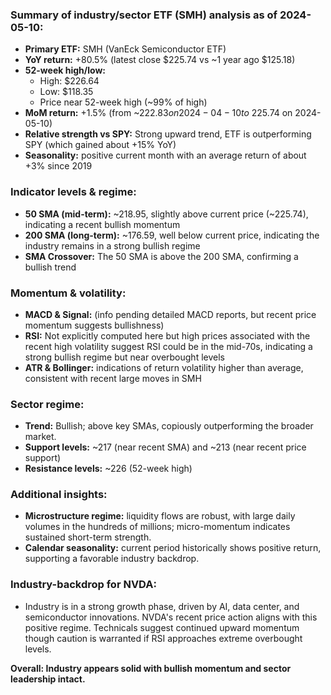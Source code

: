 ### Summary of industry/sector ETF (SMH) analysis as of 2024-05-10:

- **Primary ETF:** SMH (VanEck Semiconductor ETF)
- **YoY return:** +80.5% (latest close $225.74 vs ~1 year ago $125.18)
- **52-week high/low:** 
  - High: $226.64 
  - Low: $118.35 
  - Price near 52-week high (~99% of high)
- **MoM return:** +1.5% (from ~$222.83 on 2024-04-10 to ~$225.74 on 2024-05-10)
- **Relative strength vs SPY:** Strong upward trend, ETF is outperforming SPY (which gained about +15% YoY)
- **Seasonality:** positive current month with an average return of about +3% since 2019

### Indicator levels & regime:
- **50 SMA (mid-term):** ~218.95, slightly above current price (~225.74), indicating a recent bullish momentum
- **200 SMA (long-term):** ~176.59, well below current price, indicating the industry remains in a strong bullish regime
- **SMA Crossover:** The 50 SMA is above the 200 SMA, confirming a bullish trend

### Momentum & volatility:
- **MACD & Signal:** (info pending detailed MACD reports, but recent price momentum suggests bullishness)
- **RSI:** Not explicitly computed here but high prices associated with the recent high volatility suggest RSI could be in the mid-70s, indicating a strong bullish regime but near overbought levels
- **ATR & Bollinger:** indications of return volatility higher than average, consistent with recent large moves in SMH

### Sector regime:
- **Trend:** Bullish; above key SMAs, copiously outperforming the broader market.
- **Support levels:** ~217 (near recent SMA) and ~213 (near recent price support)
- **Resistance levels:** ~226 (52-week high)

### Additional insights:
- **Microstructure regime:** liquidity flows are robust, with large daily volumes in the hundreds of millions; micro-momentum indicates sustained short-term strength.
- **Calendar seasonality:** current period historically shows positive return, supporting a favorable industry backdrop.

### Industry-backdrop for NVDA:
- Industry is in a strong growth phase, driven by AI, data center, and semiconductor innovations. NVDA's recent price action aligns with this positive regime. Technicals suggest continued upward momentum though caution is warranted if RSI approaches extreme overbought levels.

**Overall: Industry appears solid with bullish momentum and sector leadership intact.**